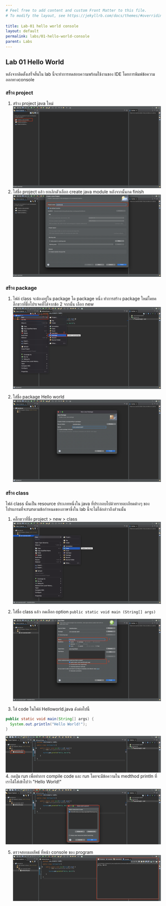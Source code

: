 ```yaml
---
# Feel free to add content and custom Front Matter to this file.
# To modify the layout, see https://jekyllrb.com/docs/themes/#overriding-theme-defaults

title: Lab-01 hello world console
layout: default
permalink: labs/01-hello-world-console
parent: Labs
---
```

## Lab 01 Hello World
หลังจากติดตั้งเสร็จสิ้นใน lab นี้จะทำการทดสอบความพร้อมใช้งานของ IDE โดยการพิมพ์ข้อความ ออกทางconsole
### สร้าง project
1. สร้าง project java ใหม่
   [![Java logo](../assets/img/lab01-01.png)](../assets/img/lab01-01.png)
2. ใส่ชื่อ project แล้ว ยกเลิกตัวเลือก create java module หลังจากนั้นกด finish
   [![Java logo](../assets/img/lab01-02.png)](../assets/img/lab01-02.png)
### สร้าง package
1. ไฟล์ class จะต้องอยู่ใน package ได package หนึ่ง ทำการสร้าง package ใหม่โคยคลิ๊กขวาที่ชื่อโปรเจคที่ได้จากข้อ 2 จากนั้น เลือก new
   [![Java logo](../assets/img/lab01-03.png)](../assets/img/lab01-03.png)

2. ใส่ชื่อ package Hello world
   [![Java logo](../assets/img/lab01-04.png)](../assets/img/lab01-04.png)

### สร้าง class
 ไฟล์ class นั้นเป็น resource ประเภทหนึ่งใน java ที่ประกอบไปด้วยรายละเอียดต่างๆ ของโปรแกรมที่จะrunตามข้อกำหนดของภาษาซึ่งใน lab นี้จะไม่ได้กล่าวถึงส่วนนั้น
1. คลิ๊กขวาที่ชื่อ project > new > class
   [![Java logo](../assets/img/lab01-05.png)](../assets/img/lab01-05.png)
2. ใส่ชื่อ class แล้ว กดเลือก option
    ```public static void main (String[] args)```

   [![Java logo](../assets/img/lab01-06.png)](../assets/img/lab01-06.png)
3. ใส่ code ในไฟล์ Helloworld.java ดังต่อไปนี้
```java
public static void main(String[] args) {
  System.out.println("Hello World!");
}
```
   [![Java logo](../assets/img/lab01-07.png)](../assets/img/lab01-08.png)
4. กดปุ่ม run เพื่อทำการ compile code และ run โดยจะมีข้อความใน medthod println ที่เราได้ใส่เข้าไปว่า "Hello World!"

   [![Java logo](../assets/img/lab01-08.png)](../assets/img/lab01-08.png)

5. ตรวจสอบผลลัพธ์ ที่หน้า console ของ program
   [![Java logo](../assets/img/lab01-09.png)](../assets/img/lab01-09.png)
